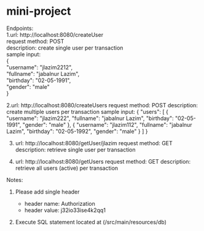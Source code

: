# mini-project

Endpoints:<br/>
1.url: http://localhost:8080/createUser<br/>
  request method: POST<br/>
  description: create single user per transaction<br/>
  sample input: <br/>
    {<br/>
      "username": "jlazim2212",<br/>
      "fullname": "jabalnur Lazim",<br/>
      "birthday": "02-05-1991",<br/>
      "gender": "male"<br/>
    }<br/>

2.url: http://localhost:8080/createUsers
  request method: POST
  description: create multiple users per transaction
  sample input: 
    {
      "users": [
        {
          "username": "jlazim222",
          "fullname": "jabalnur Lazim",
          "birthday": "02-05-1991",
          "gender": "male"
        },
        {
          "username": "jlazim112",
          "fullname": "jabalnur Lazim",
          "birthday": "02-05-1992",
          "gender": "male"
        }
      ]
    }

3. url: http://localhost:8080/getUser/jlazim
   request method: GET
   description: retrieve single user per transaction
   
4. url: http://localhost:8080/getUsers
   request method: GET
   description: retrieve all users (active) per transaction

Notes: 
1. Please add single header
    - header name: Authorization
    - header value: j32io33ise4k2qq1

2. Execute SQL statement located at (/src/main/resources/db)
    
